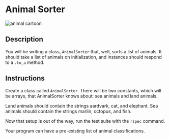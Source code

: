 
# Animal Sorter

![animal cartoon](https://s3-us-west-2.amazonaws.com/web-dev-readme-photos/oo-labs/animals.jpg)

## Description

You will be writing a class, `AnimalSorter` that, well, sorts a list of animals. It should take a list of animals on initialization, and instances should respond to a `.to_a` method.

## Instructions

Create a class called `AnimalSorter`. There will be two constants, which will be arrays, that AnimalSorter knows about: sea animals and land animals.

Land animals should contain the strings aardvark, cat, and elephant. Sea animals should contain the strings marlin, octopus, and fish.

Now that setup is out of the way, run the test suite with the `rspec` command.

Your program can have a pre-existing list of animal classifications.
